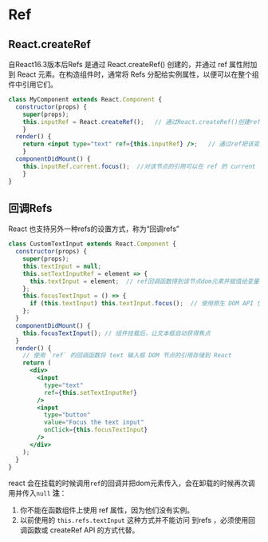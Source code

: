 # Ref
## React.createRef
自React16.3版本后Refs 是通过 React.createRef() 创建的，并通过 ref 属性附加到 React 元素。在构造组件时，通常将 Refs 分配给实例属性，以便可以在整个组件中引用它们。
``` jsx
class MyComponent extends React.Component {
  constructor(props) {
    super(props);
    this.inputRef = React.createRef();   // 通过React.createRef()创建ref，并把它赋值给一个变量
    }
  render() {
    return <input type="text" ref={this.inputRef} />;   // 通过ref把该变量挂载到dom节点上
    }
  componentDidMount() {
    this.inputRef.current.focus();  //对该节点的引用可以在 ref 的 current 属性中被访问。 
    }
}
```
## 回调Refs
React 也支持另外一种refs的设置方式，称为“回调refs”
```jsx
class CustomTextInput extends React.Component {
  constructor(props) {
    super(props);
    this.textInput = null;
    this.setTextInputRef = element => {
      this.textInput = element;  // ref回调函数得到该节点dom元素并赋值给变量
    };
    this.focusTextInput = () => {
      if (this.textInput) this.textInput.focus();  // 使用原生 DOM API 使 text 输入框获得焦点
    };
  }
  componentDidMount() {
    this.focusTextInput(); // 组件挂载后，让文本框自动获得焦点
  }
  render() {
    // 使用 `ref` 的回调函数将 text 输入框 DOM 节点的引用存储到 React
    return (
      <div>
        <input
          type="text"
          ref={this.setTextInputRef}
        />
        <input
          type="button"
          value="Focus the text input"
          onClick={this.focusTextInput}
        />
      </div>
    );
  }
}
```
react 会在挂载的时候调用`ref`的回调并把dom元素传入，会在卸载的时候再次调用并传入`null`
**注**： 
1. 你不能在函数组件上使用 ref 属性，因为他们没有实例。
2. 以前使用的 `this.refs.textInput` 这种方式并不能访问 到refs ，必须使用回调函数或 createRef API 的方式代替。

